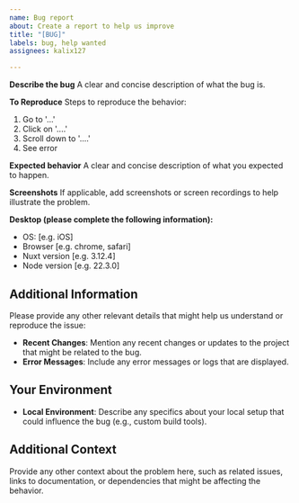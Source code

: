 ```yaml
---
name: Bug report
about: Create a report to help us improve
title: "[BUG]"
labels: bug, help wanted
assignees: kalix127

---
```


**Describe the bug**
A clear and concise description of what the bug is.

**To Reproduce**
Steps to reproduce the behavior:
1. Go to '...'
2. Click on '....'
3. Scroll down to '....'
4. See error

**Expected behavior**
A clear and concise description of what you expected to happen.

**Screenshots**
If applicable, add screenshots or screen recordings to help illustrate the problem.

**Desktop (please complete the following information):**
 - OS: [e.g. iOS]
 - Browser [e.g. chrome, safari]
 - Nuxt version [e.g. 3.12.4]
 - Node version [e.g. 22.3.0]

## Additional Information

Please provide any other relevant details that might help us understand or reproduce the issue:

- **Recent Changes**: Mention any recent changes or updates to the project that might be related to the bug.
- **Error Messages**: Include any error messages or logs that are displayed.

## Your Environment

- **Local Environment**: Describe any specifics about your local setup that could influence the bug (e.g., custom build tools).

## Additional Context

Provide any other context about the problem here, such as related issues, links to documentation, or dependencies that might be affecting the behavior.
